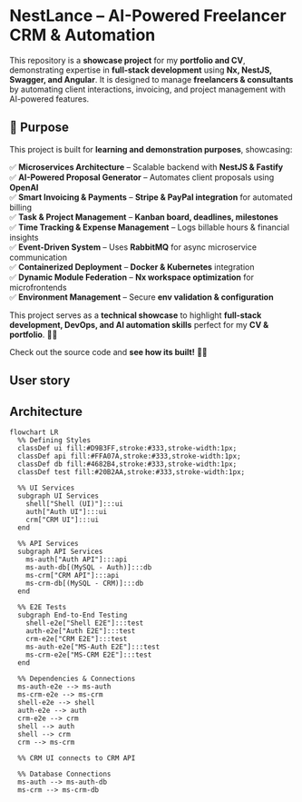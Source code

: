 # NestLance – AI-Powered Freelancer CRM & Automation

This repository is a **showcase project** for my **portfolio and CV**, demonstrating expertise in **full-stack development** using **Nx, NestJS, Swagger, and Angular**.
It is designed to manage **freelancers & consultants** by automating client interactions, invoicing, and project management with AI-powered features.

## 🚀 Purpose
This project is built for **learning and demonstration purposes**, showcasing:

✅ **Microservices Architecture** – Scalable backend with **NestJS & Fastify**  
✅ **AI-Powered Proposal Generator** – Automates client proposals using **OpenAI**  
✅ **Smart Invoicing & Payments** – **Stripe & PayPal integration** for automated billing  
✅ **Task & Project Management** – **Kanban board, deadlines, milestones**  
✅ **Time Tracking & Expense Management** – Logs billable hours & financial insights  
✅ **Event-Driven System** – Uses **RabbitMQ** for async microservice communication  
✅ **Containerized Deployment** – **Docker & Kubernetes** integration  
✅ **Dynamic Module Federation** – **Nx workspace optimization** for microfrontends  
✅ **Environment Management** – Secure **env validation & configuration**

This project serves as a **technical showcase** to highlight **full-stack development, DevOps, and AI automation skills** perfect for my **CV & portfolio**. 🚀🔥

Check out the source code and **see how its built!** 💼💡

## User story

## Architecture
    
```mermaid
flowchart LR
  %% Defining Styles
  classDef ui fill:#D9B3FF,stroke:#333,stroke-width:1px; 
  classDef api fill:#FFA07A,stroke:#333,stroke-width:1px;
  classDef db fill:#4682B4,stroke:#333,stroke-width:1px; 
  classDef test fill:#20B2AA,stroke:#333,stroke-width:1px; 

  %% UI Services
  subgraph UI Services
    shell["Shell (UI)"]:::ui
    auth["Auth UI"]:::ui
    crm["CRM UI"]:::ui
  end

  %% API Services
  subgraph API Services
    ms-auth["Auth API"]:::api
    ms-auth-db[(MySQL - Auth)]:::db
    ms-crm["CRM API"]:::api
    ms-crm-db[(MySQL - CRM)]:::db
  end

  %% E2E Tests
  subgraph End-to-End Testing
    shell-e2e["Shell E2E"]:::test
    auth-e2e["Auth E2E"]:::test
    crm-e2e["CRM E2E"]:::test
    ms-auth-e2e["MS-Auth E2E"]:::test
    ms-crm-e2e["MS-CRM E2E"]:::test
  end

  %% Dependencies & Connections
  ms-auth-e2e --> ms-auth
  ms-crm-e2e --> ms-crm
  shell-e2e --> shell
  auth-e2e --> auth
  crm-e2e --> crm
  shell --> auth
  shell --> crm
  crm --> ms-crm  
  
  %% CRM UI connects to CRM API

  %% Database Connections
  ms-auth --> ms-auth-db
  ms-crm --> ms-crm-db
```

